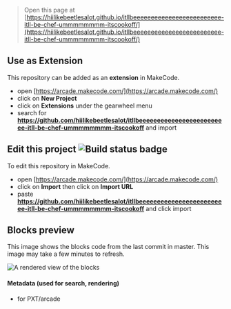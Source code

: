  


> Open this page at [https://hiilikebeetlesalot.github.io/itllbeeeeeeeeeeeeeeeeeeeeeeeee-itll-be-chef-ummmmmmmm-itscookoff/](https://hiilikebeetlesalot.github.io/itllbeeeeeeeeeeeeeeeeeeeeeeeee-itll-be-chef-ummmmmmmm-itscookoff/)

## Use as Extension

This repository can be added as an **extension** in MakeCode.

* open [https://arcade.makecode.com/](https://arcade.makecode.com/)
* click on **New Project**
* click on **Extensions** under the gearwheel menu
* search for **https://github.com/hiilikebeetlesalot/itllbeeeeeeeeeeeeeeeeeeeeeeeee-itll-be-chef-ummmmmmmm-itscookoff** and import

## Edit this project ![Build status badge](https://github.com/hiilikebeetlesalot/itllbeeeeeeeeeeeeeeeeeeeeeeeee-itll-be-chef-ummmmmmmm-itscookoff/workflows/MakeCode/badge.svg)

To edit this repository in MakeCode.

* open [https://arcade.makecode.com/](https://arcade.makecode.com/)
* click on **Import** then click on **Import URL**
* paste **https://github.com/hiilikebeetlesalot/itllbeeeeeeeeeeeeeeeeeeeeeeeee-itll-be-chef-ummmmmmmm-itscookoff** and click import

## Blocks preview

This image shows the blocks code from the last commit in master.
This image may take a few minutes to refresh.

![A rendered view of the blocks](https://github.com/hiilikebeetlesalot/itllbeeeeeeeeeeeeeeeeeeeeeeeee-itll-be-chef-ummmmmmmm-itscookoff/raw/master/.github/makecode/blocks.png)

#### Metadata (used for search, rendering)

* for PXT/arcade
<script src="https://makecode.com/gh-pages-embed.js"></script><script>makeCodeRender("{{ site.makecode.home_url }}", "{{ site.github.owner_name }}/{{ site.github.repository_name }}");</script>
